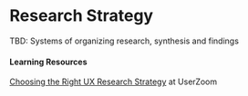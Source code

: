 # Research Strategy

TBD: Systems of organizing research, synthesis and findings

#### Learning Resources

[Choosing the Right UX Research Strategy](https://www.userzoom.com/user-experience-research/choosing-the-right-ux-research-strategy/) at UserZoom

